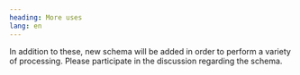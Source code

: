 ```yaml
---
heading: More uses
lang: en
---
```


In addition to these, new schema will be added in order to perform a variety of processing. Please participate in the discussion regarding the schema.
